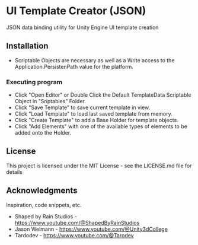 # UI Template Creator (JSON)

JSON data binding utility for Unity Engine UI template creation

## Installation

* Scriptable Objects are necessary as well as a Write access to the Application.PersistenPath value for the platform.

### Executing program

* Click "Open Editor" or Double Click the Default TemplateData Scriptable Object in "Sriptables" Folder.
* Click "Save Template" to save current template in view.
* Click "Load Template" to load last saved template from memory.
* Click "Create Template" to add a Base Holder for template objects.
* Click "Add Elements" with one of the available types of elements to be added onto the Holder.

## License

This project is licensed under the MIT License - see the LICENSE.md file for details

## Acknowledgments

Inspiration, code snippets, etc.
* Shaped by Rain Studios - https://www.youtube.com/@ShapedByRainStudios
* Jason Weimann - https://www.youtube.com/@Unity3dCollege
* Tardodev - https://www.youtube.com/@Tarodev